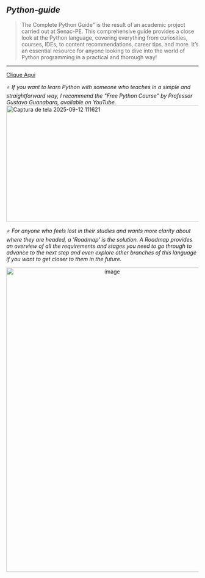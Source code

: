 ## *Python-guide*
>The Complete Python Guide" is the result of an academic project carried out at Senac-PE.
>This comprehensive guide provides a close look at the Python language, covering everything from curiosities, courses, IDEs, to content recommendations, career tips, and more. It’s an essential resource for anyone looking to dive into the world of Python programming in a practical and thorough way!
---

[Clique Aqui](https://youtu.be/S9uPNppGsGo?si=gkFou8unBpQ-o-4a)

:star: *If you want to learn Python with someone who teaches in a simple and straightforward way, I recommend the "Free Python Course" by Professor Gustavo Guanabara, available on YouTube.*
<img width="899" height="305" alt="Captura de tela 2025-09-12 111621" src="https://github.com/user-attachments/assets/ce01f44b-60cd-4884-bb0a-9cf5f9ecbae7" />

:star: *For anyone who feels lost in their studies and wants more clarity about where they are headed, a 'Roadmap' is the solution. A Roadmap provides an overview of all the requirements and stages you need to go through to advance to the next step and even explore other branches of this language if you want to get closer to them in the future.*

<p align="center"> <img width="539" height="798" alt="image" src="https://github.com/user-attachments/assets/4fb9d27c-7835-447c-a6fc-856048b5922f" />
